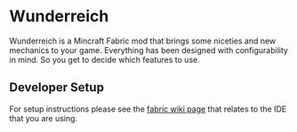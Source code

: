 # Wunderreich
Wunderreich is a Mincraft Fabric mod that brings some niceties and new mechanics to your game. Everything has been designed with configurability in mind. So you get to decide which features to use.

## Developer Setup
For setup instructions please see the [fabric wiki page](https://fabricmc.net/wiki/tutorial:setup) that relates to the IDE that you are using.